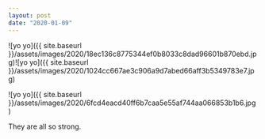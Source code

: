 ```yaml
---
layout: post
date: "2020-01-09"
---
```


![yo yo]({{ site.baseurl }}/assets/images/2020/18ec136c8775344ef0b8033c8dad96601b870ebd.jpg)![yo yo]({{ site.baseurl }}/assets/images/2020/1024cc667ae3c906a9d7abed66aff3b5349783e7.jpg)

![yo yo]({{ site.baseurl }}/assets/images/2020/6fcd4eacd40ff6b7caa5e55af744aa066853b1b6.jpg)

They are all so strong.
